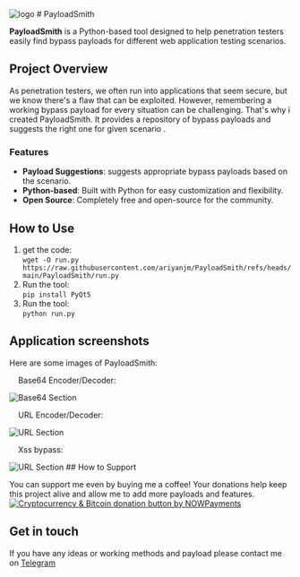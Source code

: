 <img src="https://raw.githubusercontent.com/ariyanjm/PayloadSmith/refs/heads/main/logo/logo.png" alt="logo" />
# PayloadSmith

**PayloadSmith** is a Python-based tool designed to help penetration testers easily find bypass payloads for different web application testing scenarios.
## Project Overview

As penetration testers, we often run into applications that seem secure, but we know there's a flaw that can be exploited. However, remembering a working bypass payload for every situation can be challenging. That's why i created PayloadSmith. It provides a repository of bypass payloads and suggests the right one for given scenario .

### Features
- **Payload Suggestions**: suggests appropriate bypass payloads based on the scenario.
- **Python-based**: Built with Python for easy customization and flexibility.
- **Open Source**: Completely free and open-source for the community.

## How to Use

1. get the code:  
   `wget -O run.py https://raw.githubusercontent.com/ariyanjm/PayloadSmith/refs/heads/main/PayloadSmith/run.py`
2. Run the tool:  
   `pip install PyQt5`
3. Run the tool:  
   `python run.py`

## Application screenshots

Here are some images of PayloadSmith:
<p>&nbsp;&nbsp;&nbsp;&nbsp;Base64 Encoder/Decoder:</p>
<img src="https://raw.githubusercontent.com/ariyanjm/PayloadSmith/refs/heads/main/screen%20shots/screenBase64.jpg" alt="Base64 Section" />
<p>&nbsp;&nbsp;&nbsp;&nbsp;URL Encoder/Decoder:</p>
<img src="https://raw.githubusercontent.com/ariyanjm/PayloadSmith/refs/heads/main/screen%20shots/screenUrl.jpg" alt="URL Section" />
<p>&nbsp;&nbsp;&nbsp;&nbsp;Xss bypass:</p>
<img src="https://raw.githubusercontent.com/ariyanjm/PayloadSmith/refs/heads/main/screen%20shots/screenXss.jpg" alt="URL Section" />
## How to Support

You can support me even by buying me a coffee! Your donations help keep this project alive and allow me to add more payloads and features.  
<a href="https://nowpayments.io/donation?api_key=QTDZQ61-MWT4DPS-K6Y763Q-9P7925Z" target="_blank" rel="noreferrer noopener">
   <img src="https://nowpayments.io/images/embeds/donation-button-white.svg" alt="Cryptocurrency & Bitcoin donation button by NOWPayments">
</a>

## Get in touch

If you have any ideas or working methods and payload please contact me on <a href="https://t.me/payloadsmith" target="_blank">Telegram</a>
